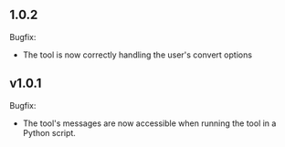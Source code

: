 ## 1.0.2

Bugfix:  
  
* The tool is now correctly handling the user's convert options

## v1.0.1

Bugfix:  
  
* The tool's messages are now accessible when running the tool in a Python script.
